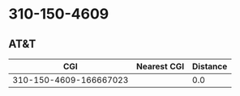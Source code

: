 # 310-150-4609
## AT&T


| CGI | Nearest CGI | Distance |
|-----|-------------|----------|
| 310-150-4609-166667023 |  | 0.0 |
